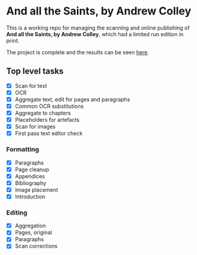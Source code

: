 # And all the Saints, by Andrew Colley

This is a working repo for managing the scanning and online publishing of **And all the Saints, by Andrew Colley**, which had a limited run edition in print.

The project is complete and the results can be seen [here](https://musings.thruhere.net/AndAllTheSaints.html).

## Top level tasks

- [X] Scan for text
- [X] OCR
- [X] Aggregate text, edit for pages and paragraphs
- [X] Common OCR substitutions
- [X] Aggregate to chapters
- [X] Placeholders for artefacts
- [X] Scan for images
- [X] First pass text editor check

### Formatting

- [X] Paragraphs
- [X] Page cleanup
- [X] Appendices
- [X] Bibliography
- [X] Image placement
- [X] Introduction

### Editing

- [X] Aggregation
- [X] Pages, original
- [X] Paragraphs
- [X] Scan corrections
